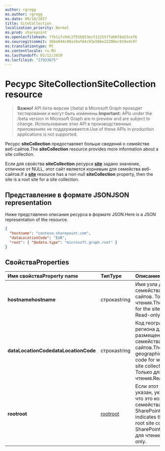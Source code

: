 ```yaml
---
author: rgregg
ms.author: rgregg
ms.date: 09/10/2017
title: SiteCollection
localization_priority: Normal
ms.prod: sharepoint
ms.openlocfilehash: 7fb11fc9dc2f55b853ec512255ffa06f8a53cef6
ms.sourcegitcommit: 36be044c89a19af84c93e586e22200ec919e4c9f
ms.translationtype: MT
ms.contentlocale: ru-RU
ms.lasthandoff: 01/12/2019
ms.locfileid: "27933675"
---
```

# <a name="sitecollection-resource"></a><span data-ttu-id="ad6e2-102">Ресурс SiteCollection</span><span class="sxs-lookup"><span data-stu-id="ad6e2-102">SiteCollection resource</span></span>

> <span data-ttu-id="ad6e2-103">**Важно!** API бета-версии (/beta) в Microsoft Graph проходят тестирование и могут быть изменены.</span><span class="sxs-lookup"><span data-stu-id="ad6e2-103">**Important:** APIs under the /beta version in Microsoft Graph are in preview and are subject to change.</span></span> <span data-ttu-id="ad6e2-104">Использование этих API в производственных приложениях не поддерживается.</span><span class="sxs-lookup"><span data-stu-id="ad6e2-104">Use of these APIs in production applications is not supported.</span></span>

<span data-ttu-id="ad6e2-105">Ресурс **siteCollection** предоставляет больше сведений о семействе веб-сайтов.</span><span class="sxs-lookup"><span data-stu-id="ad6e2-105">The **siteCollection** resource provides more information about a site collection.</span></span>

<span data-ttu-id="ad6e2-106">Если для свойства **siteCollection** ресурса [**site**](site.md) задано значение, отличное от NULL, этот сайт является корневым для семейства веб-сайтов.</span><span class="sxs-lookup"><span data-stu-id="ad6e2-106">If a [**site**](site.md) resource has a non-null **siteCollection** property, then the site is a root site for a site collection.</span></span>

## <a name="json-representation"></a><span data-ttu-id="ad6e2-107">Представление в формате JSON</span><span class="sxs-lookup"><span data-stu-id="ad6e2-107">JSON representation</span></span>

<span data-ttu-id="ad6e2-108">Ниже представлено описание ресурса в формате JSON.</span><span class="sxs-lookup"><span data-stu-id="ad6e2-108">Here is a JSON representation of the resource.</span></span>

<!-- {
  "blockType": "resource",
  "optionalProperties": [
    "dataLocationCode", "root"
  ],
  "@odata.type": "microsoft.graph.siteCollection"
}-->

```json
{
  "hostname": "contoso.sharepoint.com",
  "dataLocationCode": "EUR",
  "root": { "@odata.type": "microsoft.graph.root" }
}
```

## <a name="properties"></a><span data-ttu-id="ad6e2-109">Свойства</span><span class="sxs-lookup"><span data-stu-id="ad6e2-109">Properties</span></span>

| <span data-ttu-id="ad6e2-110">Имя свойства</span><span class="sxs-lookup"><span data-stu-id="ad6e2-110">Property name</span></span>        | <span data-ttu-id="ad6e2-111">Тип</span><span class="sxs-lookup"><span data-stu-id="ad6e2-111">Type</span></span>     | <span data-ttu-id="ad6e2-112">Описание</span><span class="sxs-lookup"><span data-stu-id="ad6e2-112">Description</span></span>
|:---------------------|:---------|:---------------------------------------------------
| <span data-ttu-id="ad6e2-113">**hostname**</span><span class="sxs-lookup"><span data-stu-id="ad6e2-113">**hostname**</span></span>         | <span data-ttu-id="ad6e2-114">строка</span><span class="sxs-lookup"><span data-stu-id="ad6e2-114">string</span></span>   | <span data-ttu-id="ad6e2-p102">Имя узла для семейства веб-сайтов. Только для чтения.</span><span class="sxs-lookup"><span data-stu-id="ad6e2-p102">The hostname for the site collection. Read-only.</span></span>
| <span data-ttu-id="ad6e2-117">**dataLocationCode**</span><span class="sxs-lookup"><span data-stu-id="ad6e2-117">**dataLocationCode**</span></span> | <span data-ttu-id="ad6e2-118">строка</span><span class="sxs-lookup"><span data-stu-id="ad6e2-118">string</span></span>   | <span data-ttu-id="ad6e2-119">Код географического региона для размещения семейства веб-сайтов.</span><span class="sxs-lookup"><span data-stu-id="ad6e2-119">The geographic region code for where this site collection resides.</span></span> <span data-ttu-id="ad6e2-120">Только для чтения.</span><span class="sxs-lookup"><span data-stu-id="ad6e2-120">Read-only.</span></span>
| <span data-ttu-id="ad6e2-121">**root**</span><span class="sxs-lookup"><span data-stu-id="ad6e2-121">**root**</span></span>             | <span data-ttu-id="ad6e2-122">[root][]</span><span class="sxs-lookup"><span data-stu-id="ad6e2-122">[root][]</span></span> | <span data-ttu-id="ad6e2-123">Если этот параметр указан, указывает, что это корневого семейства сайтов в SharePoint.</span><span class="sxs-lookup"><span data-stu-id="ad6e2-123">If present, indicates that this is a root site collection in SharePoint.</span></span> <span data-ttu-id="ad6e2-124">Только для чтения.</span><span class="sxs-lookup"><span data-stu-id="ad6e2-124">Read-only.</span></span>

[root]: root.md

<!-- uuid: 8fcb5dbc-d5aa-4681-8e31-b001d5168d79
2015-10-25 14:57:30 UTC -->
<!-- {
  "type": "#page.annotation",
  "description": "",
  "keywords": "",
  "section": "documentation",
  "tocPath": ""
}-->
